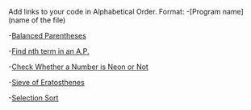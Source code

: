 Add links to your code in Alphabetical Order.
Format: 
-[Program name](name of the file)

-[Balanced Parentheses](balance_paranthesis.cpp)

-[Find nth term in an A.P.](nth_term_ap.cpp)

-[Check Whether a Number is Neon or Not](NeonNumber.cpp)

-[Sieve of Eratosthenes](sieve_of_eratosthenes.cpp)

-[Selection Sort](selection_sort.cpp)